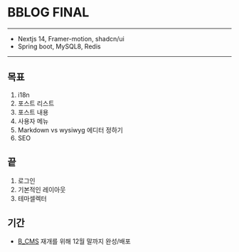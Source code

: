 # BBLOG FINAL
---
- Nextjs 14, Framer-motion, shadcn/ui
- Spring boot, MySQL8, Redis
---
## 목표
1. i18n
2. 포스트 리스트
3. 포스트 내용
4. 사용자 메뉴
5. Markdown vs wysiwyg 에디터 정하기
6. SEO

## 끝
1. 로그인
2. 기본적인 레이아웃
3. 테마셀렉터

## 기간
- [B_CMS](https://github.com/B-HS/B_CMS) 재개를 위해 12월 말까지 완성/배포
